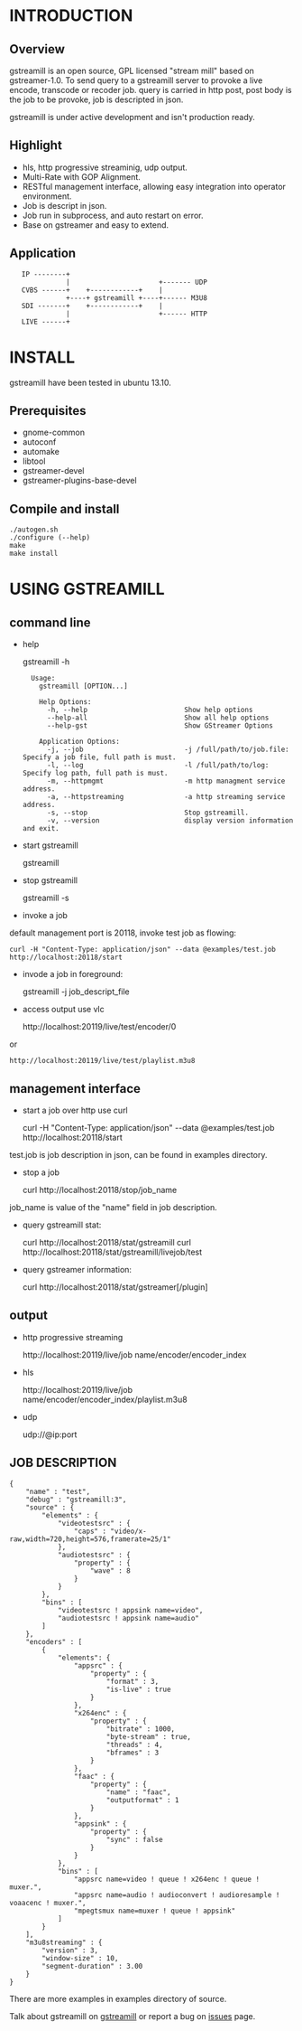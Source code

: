 # INTRODUCTION

## Overview

gstreamill is an open source, GPL licensed "stream mill" based on gstreamer-1.0. To send query to a gstreamill server to provoke a live encode, transcode or recoder job. query is carried in http post, post body is the job to be provoke, job is descripted in json.

gstreamill is under active development and isn't production ready.

## Highlight

   * hls, http progressive streaminig, udp output.
   * Multi-Rate with GOP Alignment.
   * RESTful management interface, allowing easy integration into operator environment.
   * Job is descript in json.
   * Job run in subprocess, and auto restart on error.
   * Base on gstreamer and easy to extend.

## Application

       IP --------+ 
                  |                      +------- UDP
       CVBS ------+    +------------+    |
                  +----+ gstreamill +----+------ M3U8
       SDI -------+    +------------+    |
                  |                      +------ HTTP
       LIVE ------+

# INSTALL

gstreamill have been tested in ubuntu 13.10.

## Prerequisites

   * gnome-common
   * autoconf
   * automake
   * libtool
   * gstreamer-devel
   * gstreamer-plugins-base-devel

## Compile and install

    ./autogen.sh
    ./configure (--help)
    make
    make install

# USING GSTREAMILL

## command line

* help

    gstreamill -h

        Usage:
          gstreamill [OPTION...]
    
          Help Options:
            -h, --help                        Show help options
            --help-all                        Show all help options
            --help-gst                        Show GStreamer Options
    
          Application Options:
            -j, --job                         -j /full/path/to/job.file: Specify a job file, full path is must.
            -l, --log                         -l /full/path/to/log: Specify log path, full path is must.
            -m, --httpmgmt                    -m http managment service address.
            -a, --httpstreaming               -a http streaming service address.
            -s, --stop                        Stop gstreamill.
            -v, --version                     display version information and exit.

* start gstreamill

    gstreamill

* stop gstreamill

    gstreamill -s

* invoke a job

default management port is 20118, invoke test job as flowing:

    curl -H "Content-Type: application/json" --data @examples/test.job http://localhost:20118/start

* invode a job in foreground:

    gstreamill -j job_descript_file

* access output use vlc

    http://localhost:20119/live/test/encoder/0

or

    http://localhost:20119/live/test/playlist.m3u8

## management interface

* start a job over http use curl

    curl -H "Content-Type: application/json" --data @examples/test.job http://localhost:20118/start

test.job is job description in json, can be found in examples directory.

* stop a job

    curl http://localhost:20118/stop/job_name

job_name is value of the "name" field in job description.

* query gstreamill stat:

    curl http://localhost:20118/stat/gstreamill
    curl http://localhost:20118/stat/gstreamill/livejob/test

* query gstreamer information:

    curl http://localhost:20118/stat/gstreamer[/plugin]

## output

* http progressive streaming

    http://localhost:20119/live/job name/encoder/encoder_index

* hls

    http://localhost:20119/live/job name/encoder/encoder_index/playlist.m3u8

* udp

    udp://@ip:port

## JOB DESCRIPTION

    {
        "name" : "test",
        "debug" : "gstreamill:3",
        "source" : {
            "elements" : {
                "videotestsrc" : {
                    "caps" : "video/x-raw,width=720,height=576,framerate=25/1"
                },
                "audiotestsrc" : {
                    "property" : {
                        "wave" : 8
                    }
                }
            },
            "bins" : [
                "videotestsrc ! appsink name=video",
                "audiotestsrc ! appsink name=audio"
            ]
        },
        "encoders" : [
            {
                "elements": {
                    "appsrc" : {
                        "property" : {
                            "format" : 3,
                            "is-live" : true
                        }
                    },
                    "x264enc" : {
                        "property" : {
                            "bitrate" : 1000,
                            "byte-stream" : true,
                            "threads" : 4,
                            "bframes" : 3
                        }
                    },
                    "faac" : {
                        "property" : {
                            "name" : "faac",
                            "outputformat" : 1
                        }
                    },
                    "appsink" : {
                        "property" : {
                            "sync" : false
                        }
                    }
                },
                "bins" : [
                    "appsrc name=video ! queue ! x264enc ! queue ! muxer.",
                    "appsrc name=audio ! audioconvert ! audioresample ! voaacenc ! muxer.",
                    "mpegtsmux name=muxer ! queue ! appsink"
                ]
            }
        ],
        "m3u8streaming" : {
            "version" : 3,
            "window-size" : 10,
            "segment-duration" : 3.00
        }
    }

There are more examples in examples directory of source.

Talk about gstreamill on [gstreamill](https://groups.google.com/forum/#!forum/gstreamill) or report a bug on [issues](https://github.com/zhangping/gstreamill/issues) page.
